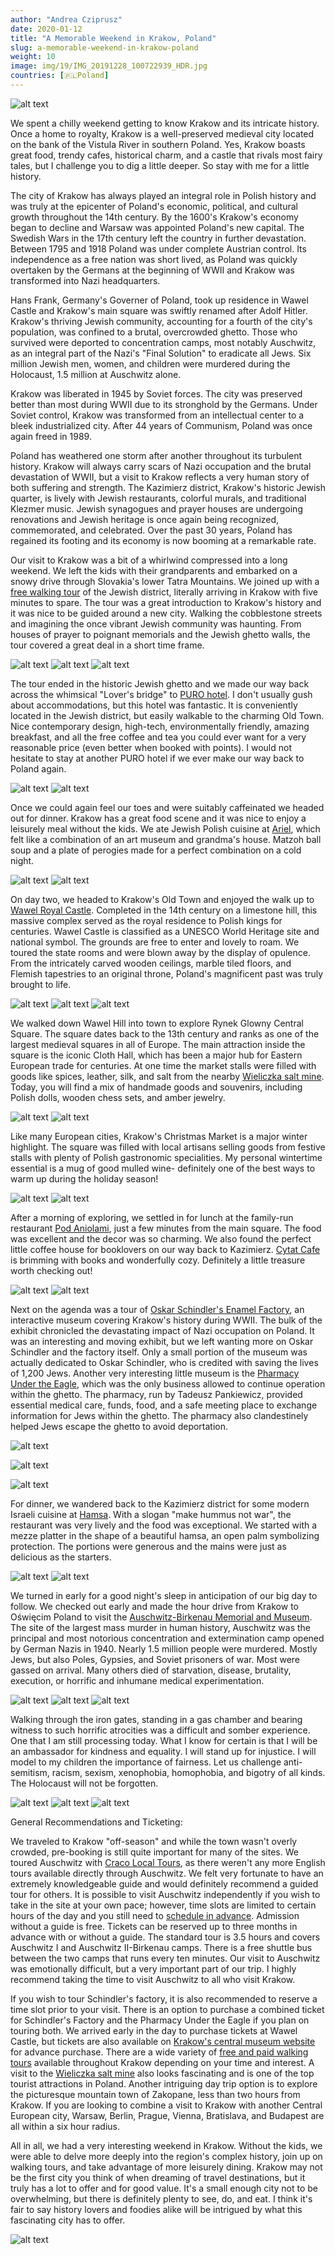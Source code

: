```yaml
---
author: "Andrea Cziprusz"
date: 2020-01-12
title: "A Memorable Weekend in Krakow, Poland"
slug: a-memorable-weekend-in-krakow-poland
weight: 10
image: img/19/IMG_20191228_100722939_HDR.jpg
countries: [🇵🇱Poland]
---
```


![alt text](/img/19/IMG_20191228_100722939_HDR.jpg "wawel castle- wide view")

We spent a chilly weekend getting to know Krakow and its intricate history.  Once a home to royalty, Krakow is a well-preserved medieval city located on the bank of the Vistula River in southern Poland.  Yes, Krakow boasts great food, trendy cafes, historical charm, and a castle that rivals most fairy tales, but I challenge you to dig a little deeper.  So stay with me for a little history. 

The city of Krakow has always played an integral role in Polish history and was truly at the epicenter of Poland's economic, political, and cultural growth throughout the 14th century.  By the 1600's Krakow's economy began to decline and Warsaw was appointed Poland's new capital.  The Swedish Wars in the 17th century left the country in further devastation. Between 1795 and 1918 Poland was under complete Austrian control.  Its independence as a free nation was short lived, as Poland was quickly overtaken by the Germans at the beginning of WWII and Krakow was transformed into Nazi headquarters.  

Hans Frank, Germany's Governer of Poland, took up residence in Wawel Castle and Krakow's main square was swiftly renamed after Adolf Hitler. Krakow's thriving Jewish community, accounting for a fourth of the city's population, was confined to a brutal, overcrowded ghetto.  Those who survived were deported to concentration camps, most notably Auschwitz, as an integral part of the Nazi's "Final Solution" to eradicate all Jews.  Six million Jewish men, women, and children were murdered during the Holocaust, 1.5 million at Auschwitz alone.

Krakow was liberated in 1945 by Soviet forces. The city was preserved better than most during WWII due to its stronghold by the Germans.  Under Soviet control, Krakow was transformed from an intellectual center to a bleek industrialized city.  After 44 years of Communism, Poland was once again freed in 1989.  

Poland has weathered one storm after another throughout its turbulent history. Krakow will always carry scars of Nazi occupation and the brutal devastation of WWII, but a visit to Krakow reflects a very human story of both suffering and strength.  The Kazimierz district, Krakow's historic Jewish quarter, is lively with Jewish restaurants, colorful murals, and traditional Klezmer music.  Jewish synagogues and prayer houses are undergoing renovations and Jewish heritage is once again being recognized, commemorated, and celebrated. Over the past 30 years, Poland has regained its footing and its economy is now booming at a remarkable rate.

Our visit to Krakow was a bit of a whirlwind compressed into a long weekend.  We left the kids with their grandparents and embarked on a snowy drive through Slovakia's lower Tatra Mountains.  We  joined up with a [free walking tour](https://freewalkingtour.com/krakow/) of the Jewish district, literally arriving in Krakow with five minutes to spare.  The tour was a great introduction to Krakow's history and it was nice to be guided around a new city.  Walking the cobblestone streets and imagining the once vibrant Jewish community was haunting. From houses of prayer to poignant memorials and the Jewish ghetto walls, the tour covered a great deal in a short time frame. 

![alt text](/img/19/IMG_20191227_144651339.jpg#center "cemetery")
![alt text](/img/19/IMG_20191227_141925620.jpg#center "kazimierz mural")
![alt text](/img/19/IMG_20191227_155338868.jpg#center "ghetto square")

The tour ended in the historic Jewish ghetto and we made our way back across the whimsical "Lover's bridge" to [PURO hotel](https://purohotel.pl/pl/krakow). I don't usually gush about accommodations, but this hotel was fantastic. It is conveniently located in the Jewish district, but easily walkable to the charming Old Town.  Nice contemporary design, high-tech, environmentally friendly, amazing breakfast, and all the free coffee and tea you could ever want for a very reasonable price (even better when booked with points). I would not hesitate to stay at another PURO hotel if we ever make our way back to Poland again.

![alt text](/img/19/IMG_20191227_151939342_HDR.jpg#center "lovers bridge")
![alt text](/img/19/IMG_20191227_152352770.jpg#center "locks on lovers bridge")

Once we could again feel our toes and were suitably caffeinated we headed out for dinner.  Krakow has a great food scene and it was nice to enjoy a leisurely meal without the kids. We ate Jewish Polish cuisine at [Ariel](https://ariel-krakow.pl/en/), which felt like a combination of an art museum and grandma's house.  Matzoh ball soup and a plate of perogies made for a perfect combination on a cold night.

![alt text](/img/19/IMG_20191227_200257885.jpg#center "Ariel paintings")
![alt text](/img/19/IMG_20191227_200307315.jpg#center "Ariel sculptures")

On day two, we headed to Krakow's Old Town and enjoyed the walk up to [Wawel Royal Castle](https://wawel.krakow.pl/en). Completed in the 14th century on a limestone hill, this massive complex served as the royal residence to Polish kings for centuries. Wawel Castle is classified as a UNESCO World Heritage site and national symbol.  The grounds are free to enter and lovely to roam. We toured the state rooms and were blown away by the display of opulence. From the intricately carved wooden ceilings, marble tiled floors, and Flemish tapestries to an original throne, Poland's magnificent past was truly brought to life.

![alt text](/img/19/IMG_20191228_102531623_HDR.jpg#center "wawel")
![alt text](/img/19/IMG_20191228_111025537_HDR.jpg#center "wawel wall")
![alt text](/img/19/IMG_20191228_110125506.jpg#center "state rooms")

We walked down Wawel Hill into town to explore Rynek Glowny Central Square.  The square dates back to the 13th century and ranks as one of the largest medieval squares in all of Europe. The main attraction inside the square is the iconic Cloth Hall, which has been a major hub for Eastern European trade for centuries.  At one time the market stalls were filled with goods like spices, leather, silk, and salt from the nearby [Wieliczka salt mine](https://www.wieliczka-saltmine.com/). Today, you will find a mix of handmade goods and souvenirs, including Polish dolls, wooden chess sets, and amber jewelry.  

![alt text](/img/19/IMG_20191228_112059040_HDR.jpg#center "horse drawn carriage")
![alt text](/img/19/IMG_20191228_114132040.jpg#center "cloth hall")

Like many European cities, Krakow's Christmas Market is a major winter highlight. The square was filled with local artisans selling goods from festive stalls with plenty of Polish gastronomic specialities.  My personal wintertime essential is a mug of good mulled wine- definitely one of the best ways to warm up during the holiday season!

![alt text](/img/19/IMG_20191228_113714251_HDR.jpg#center "perogies")
![alt text](/img/19/IMG_20191228_131950528_HDR.jpg#center "christmas market")

After a morning of exploring, we settled in for lunch at the family-run restaurant [Pod Aniolami](http://www.podaniolami.pl/en/homepage/), just a few minutes from the main square. The food was excellent and the decor was so charming.  We also found the perfect little coffee house for booklovers on our way back to Kazimierz. [Cytat Cafe](https://www.tripadvisor.com/Restaurant_Review-g274772-d7282113-Reviews-Cytat_Cafe-Krakow_Lesser_Poland_Province_Southern_Poland.html) is brimming with books and wonderfully cozy. Definitely a little treasure worth checking out! 

![alt text](/img/19/IMG_20191228_120658435.jpg#center "Pod Aniolami")
![alt text](/img/19/IMG_20191228_200838100.jpg#center "cytat cafe")

Next on the agenda was a tour of [Oskar Schindler's Enamel Factory](https://www.muzeumkrakowa.pl/branches/oskar-schindlers-factory), an interactive museum covering Krakow's history during WWII.  The bulk of the exhibit chronicled the devastating impact of Nazi occupation on Poland.  It was an interesting and moving exhibit, but we left wanting more on Oskar Schindler and the factory itself.  Only a small portion of the museum was actually dedicated to Oskar Schindler, who is credited with saving the lives of 1,200 Jews. Another very interesting little museum is the [Pharmacy Under the Eagle](https://www.muzeumkrakowa.pl/branches/eagle-pharmacy), which was the only business allowed to continue operation within the ghetto. The pharmacy, run by Tadeusz Pankiewicz, provided essential medical care, funds, food, and a safe meeting place to exchange information for Jews within the ghetto.  The pharmacy also clandestinely helped Jews escape the ghetto to avoid deportation. 

![alt text](/img/19/IMG_20191228_144017679.jpg#center "ghetto walls- Schindlers factory")

![alt text](/img/19/IMG_20191228_151835623.jpg#center "concentration camp schindlers factory")

![alt text](/img/19/IMG_20191228_153000697.jpg#center "scrolls- Schindlers factory")

For dinner, we wandered back to the Kazimierz district for some modern Israeli cuisine at [Hamsa](http://hamsa.pl/en/). With a slogan "make hummus not war", the restaurant was very lively and the food was exceptional. We started with a mezze platter in the shape of a beautiful hamsa, an open palm symbolizing protection.  The portions were generous and the mains were just as delicious as the starters.

![alt text](/img/19/IMG_20191227_142740030_HDR.jpg#center "hamsa")
![alt text](/img/19/IMG_20191228_191435410.jpg#center "mezze platter")

We turned in early for a good night's sleep in anticipation of our big day to follow. We checked out early and made the hour drive from Krakow to Oświęcim Poland to visit the [Auschwitz-Birkenau Memorial and Museum](http://auschwitz.org/en/).  The site of the largest mass murder in human history, Auschwitz was the principal and most notorious concentration and extermination camp opened by German Nazis in 1940.  Nearly 1.5 million people were murdered. Mostly Jews, but also Poles, Gypsies, and Soviet prisoners of war. Most were gassed on arrival. Many others died of starvation, disease, brutality, execution, or horrific and inhumane medical experimentation. 
  
![alt text](/img/19/IMG_20191229_095234976_HDR.jpg#center "gates")
![alt text](/img/19/IMG_20191229_112037413_HDR.jpg#center "halt")
![alt text](/img/19/IMG_20191229_111215900_HDR.jpg#center "execution square")

Walking through the iron gates, standing in a gas chamber and bearing witness to such horrific atrocities was a difficult and somber experience.  One that I am still processing today. What I know for certain is that I will be an ambassador for kindness and equality. I will stand up for injustice. I will model to my children the importance of fairness. Let us challenge anti-semitism, racism, sexism, xenophobia, homophobia, and bigotry of all kinds. The Holocaust will not be forgotten.

![alt text](/img/19/IMG_20191229_123042616_HDR.jpg#center "tracks")
![alt text](/img/19/IMG_20191229_121536091.jpg#center "train car")
![alt text](/img/19/IMG_20191229_123243960_HDR.jpg#center "memorial")


General Recommendations and Ticketing:

We traveled to Krakow "off-season" and while the town wasn't overly crowded, pre-booking is still quite important for many of the sites.  We toured Auschwitz with [Craco Local Tours](http://www.cracowlocaltours.pl/), as there weren't any more English tours available directly through Auschwitz.  We felt very fortunate to have an extremely knowledgeable guide and would definitely recommend a guided tour for others.  It is possible to visit Auschwitz independently if you wish to take in the site at your own pace; however, time slots are limited to certain hours of the day and you still need to [schedule in advance](http://auschwitz.org/en/visiting/).  Admission without a guide is free.  Tickets can be reserved up to three months in advance with or without a guide.  The standard tour is 3.5 hours and covers Auschwitz I and Auschwitz II-Birkenau camps. There is a free shuttle bus between the two camps that runs every ten minutes. Our visit to Auschwitz was emotionally difficult, but a very important part of our trip. I highly recommend taking the time to visit Auschwitz to all who visit Krakow. 

If you wish to tour Schindler's factory, it is also recommended to reserve a time slot prior to your visit.  There is an option to purchase a combined ticket for Schindler's Factory and the Pharmacy Under the Eagle if you plan on touring both.  We arrived early in the day to purchase tickets at Wawel Castle, but tickets are also available on [Krakow's central museum website](https://www.muzeumkrakowa.pl/tickets-booking) for advance purchase. There are a wide variety of [free and paid walking tours](https://freewalkingtour.com/krakow/) available throughout Krakow depending on your time and interest.  A visit to the [Wieliczka salt mine](https://www.wieliczka-saltmine.com/) also looks fascinating and is one of the top tourist attractions in Poland. Another intriguing day trip option is to explore the picturesque mountain town of Zakopane, less than two hours from Krakow.  If you are looking to combine a visit to Krakow with another Central European city, Warsaw, Berlin, Prague, Vienna, Bratislava, and Budapest are all within a six hour radius. 

All in all, we had a very interesting weekend in Krakow. Without the kids, we were able to delve more deeply into the region's complex history, join up on walking tours, and take advantage of more leisurely dining.  Krakow may not be the first city you think of when dreaming of travel destinations, but it truly has a lot to offer and for good value. It's a small enough city not to be overwhelming, but there is definitely plenty to see, do, and eat.  I think it's fair to say history lovers and foodies alike will be intrigued by what this fascinating city has to offer.  

![alt text](/img/19/IMG_20191228_110425321.jpg#center "wawel castle doorway")
